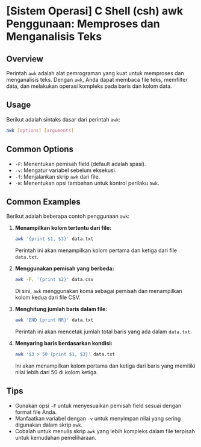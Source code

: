 # [Sistem Operasi] C Shell (csh) awk Penggunaan: Memproses dan Menganalisis Teks

## Overview
Perintah `awk` adalah alat pemrograman yang kuat untuk memproses dan menganalisis teks. Dengan `awk`, Anda dapat membaca file teks, memfilter data, dan melakukan operasi kompleks pada baris dan kolom data.

## Usage
Berikut adalah sintaks dasar dari perintah `awk`:

```bash
awk [options] [arguments]
```

## Common Options
- `-F`: Menentukan pemisah field (default adalah spasi).
- `-v`: Mengatur variabel sebelum eksekusi.
- `-f`: Menjalankan skrip `awk` dari file.
- `-W`: Menentukan opsi tambahan untuk kontrol perilaku `awk`.

## Common Examples
Berikut adalah beberapa contoh penggunaan `awk`:

1. **Menampilkan kolom tertentu dari file:**
   ```bash
   awk '{print $1, $3}' data.txt
   ```
   Perintah ini akan menampilkan kolom pertama dan ketiga dari file `data.txt`.

2. **Menggunakan pemisah yang berbeda:**
   ```bash
   awk -F, '{print $2}' data.csv
   ```
   Di sini, `awk` menggunakan koma sebagai pemisah dan menampilkan kolom kedua dari file CSV.

3. **Menghitung jumlah baris dalam file:**
   ```bash
   awk 'END {print NR}' data.txt
   ```
   Perintah ini akan mencetak jumlah total baris yang ada dalam `data.txt`.

4. **Menyaring baris berdasarkan kondisi:**
   ```bash
   awk '$3 > 50 {print $1, $3}' data.txt
   ```
   Ini akan menampilkan kolom pertama dan ketiga dari baris yang memiliki nilai lebih dari 50 di kolom ketiga.

## Tips
- Gunakan opsi `-F` untuk menyesuaikan pemisah field sesuai dengan format file Anda.
- Manfaatkan variabel dengan `-v` untuk menyimpan nilai yang sering digunakan dalam skrip `awk`.
- Cobalah untuk menulis skrip `awk` yang lebih kompleks dalam file terpisah untuk kemudahan pemeliharaan.